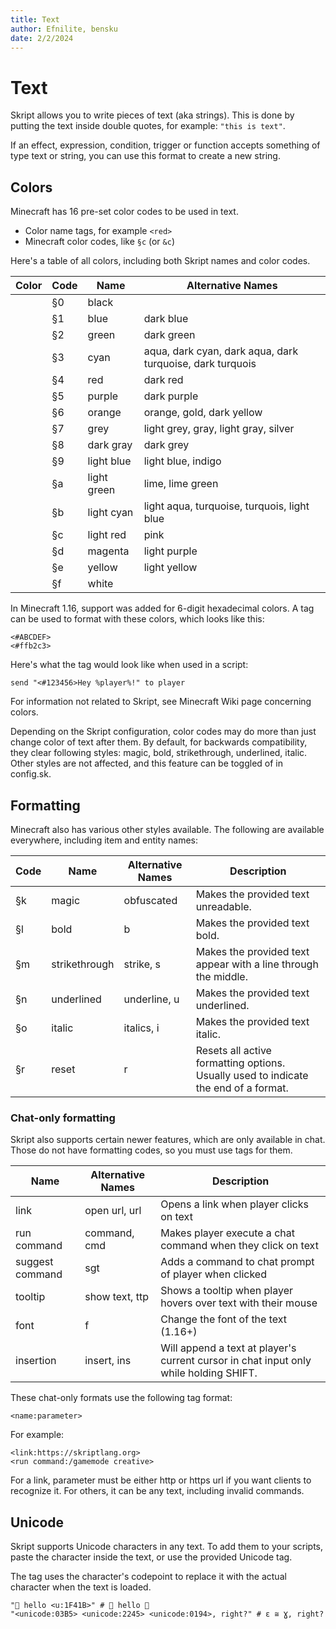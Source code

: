 ```yaml
---
title: Text
author: Efnilite, bensku
date: 2/2/2024
---
```


# Text

Skript allows you to write pieces of text (aka strings). This is done by putting the text inside double quotes, for example: `"this is text"`.

If an effect, expression, condition, trigger or function accepts something of type text or string, you can use this format to create a new string.

## Colors

Minecraft has 16 pre-set color codes to be used in text. 

- Color name tags, for example `<red>`
- Minecraft color codes, like `§c` (or `&c`)

Here's a table of all colors, including both Skript names and color codes.

<table>
    <thead>
        <tr>
            <th>Color</th>
            <th>Code</th>
            <th>Name</th>
            <th>Alternative Names</th>
        </tr>
    </thead>
    <tbody>
        <tr>
            <td class="bg-black"></td>
            <td>§0</td>
            <td>black</td>
            <td></td>
        </tr>
        <tr>
            <td></td>
            <td>§1</td>
            <td>blue</td>
            <td>dark blue</td>
        </tr>
        <tr>
            <td></td>
            <td>§2</td>
            <td>green</td>
            <td>dark green</td>
        </tr>
        <tr>
            <td></td>
            <td>§3</td>
            <td>cyan</td>
            <td>aqua, dark cyan, dark aqua, dark turquoise, dark turquois</td>
        </tr>
        <tr>
            <td></td>
            <td>§4</td>
            <td>red</td>
            <td>dark red</td>
        </tr>
        <tr>
            <td></td>
            <td>§5</td>
            <td>purple</td>
            <td>dark purple</td>
        </tr>
        <tr>
            <td></td>
            <td>§6</td>
            <td>orange</td>
            <td>orange, gold, dark yellow</td>
        </tr>
        <tr>
            <td></td>
            <td>§7</td>
            <td>grey</td>
            <td>light grey, gray, light gray, silver</td>
        </tr>
        <tr>
            <td></td>
            <td>§8</td>
            <td>dark gray</td>
            <td>dark grey</td>
        </tr>
        <tr>
            <td></td>
            <td>§9</td>
            <td>light blue</td>
            <td>light blue, indigo</td>
        </tr>
        <tr>
            <td></td>
            <td>§a</td>
            <td>light green</td>
            <td>lime, lime green</td>
        </tr>
        <tr>
            <td></td>
            <td>§b</td>
            <td>light cyan</td>
            <td>light aqua, turquoise, turquois, light blue</td>
        </tr>
        <tr>
            <td></td>
            <td>§c</td>
            <td>light red</td>
            <td>pink</td>
        </tr>
        <tr>
            <td></td>
            <td>§d</td>
            <td>magenta</td>
            <td>light purple</td>
        </tr>
        <tr>
            <td></td>
            <td>§e</td>
            <td>yellow</td>
            <td>light yellow</td>
        </tr>
        <tr>
            <td></td>
            <td>§f</td>
            <td>white</td>
            <td></td>
        </tr>
    </tbody>
</table>

In Minecraft 1.16, support was added for 6-digit hexadecimal colors.
A tag can be used to format with these colors, which looks like this: 

```
<#ABCDEF>
<#ffb2c3>
```

Here's what the tag would look like when used in a script:

```applescript
send "<#123456>Hey %player%!" to player
```

For information not related to Skript, see Minecraft Wiki page concerning colors. 


Depending on the Skript configuration, 
color codes may do more than just change color of text after them. 
By default, for backwards compatibility, they clear following styles: 
magic, bold, strikethrough, underlined, italic. 
Other styles are not affected, and this feature can be toggled of in config.sk.

## Formatting

Minecraft also has various other styles available. 
The following are available everywhere, including item and entity names:

<table>
    <thead>
        <tr>
            <th>Code</th>
            <th>Name</th>
            <th>Alternative Names</th>
            <th>Description</th>
        </tr>
    </thead>
    <tbody>
        <tr>
            <td>§k</td>
            <td>magic</td>
            <td>obfuscated</td>
            <td>Makes the provided text unreadable.</td>
        </tr>
        <tr>
            <td>§l</td>
            <td>bold</td>
            <td>b</td>
            <td>Makes the provided text bold.</td>
        </tr>
        <tr>
            <td>§m</td>
            <td>strikethrough</td>
            <td>strike, s</td>
            <td>Makes the provided text appear 
            with a line through the middle.</td>
        </tr>
        <tr>
            <td>§n</td>
            <td>underlined</td>
            <td>underline, u</td>
            <td>Makes the provided text underlined.</td>
        </tr>
        <tr>
            <td>§o</td>
            <td>italic</td>
            <td>italics, i</td>
            <td>Makes the provided text italic.</td>
        </tr>
        <tr>
            <td>§r</td>
            <td>reset</td>
            <td>r</td>
            <td>Resets all active formatting options. 
            Usually used to indicate the end of a format.</td>
        </tr>
    </tbody>
</table>

### Chat-only formatting
Skript also supports certain newer features, which are only available in chat. Those do not have formatting codes, so you must use tags for them.
                        
<table>
    <thead>
        <tr>
            <th>Name</th>
            <th>Alternative Names</th>
            <th>Description</th>
        </tr>
    </thead>
    <tbody>
        <tr>
            <td>link</td>
            <td>open url, url</td>
            <td>Opens a link when player clicks on text</td>
        </tr>
        <tr>
            <td>run command</td>
            <td>command, cmd</td>
            <td>Makes player execute a chat command when they click on text</td>
        </tr>
        <tr>
            <td>suggest command</td>
            <td>sgt</td>
            <td>Adds a command to chat prompt of player when clicked</td>
        </tr>
        <tr>
            <td>tooltip</td>
            <td>show text, ttp</td>
            <td>Shows a tooltip when player hovers over text with their mouse</td>
        </tr>
        <tr>
            <td>font</td>
            <td>f</td>
            <td>Change the font of the text (1.16+)</td>
        </tr>
        <tr>
            <td>insertion</td>
            <td>insert, ins</td>
            <td>Will append a text at player's current cursor in chat input only while holding SHIFT.</td>
        </tr>
    </tbody>
</table>

These chat-only formats use the following tag format:  

```
<name:parameter>
```

For example:

```
<link:https://skriptlang.org>
<run command:/gamemode creative>
```

For a link, parameter must be either http or https url 
if you want clients to recognize it. 
For others, it can be any text, including invalid commands.

## Unicode

Skript supports Unicode characters in any text. To add them to your scripts, 
paste the character inside the text, or use the provided Unicode tag. 

The tag uses the character's codepoint to replace it with the actual 
character when the text is loaded.
```applescript
"🐛 hello <u:1F41B>" # 🐛 hello 🐛
"<unicode:03B5> <unicode:2245> <unicode:0194>, right?" # ε ≅ Ɣ, right?
```